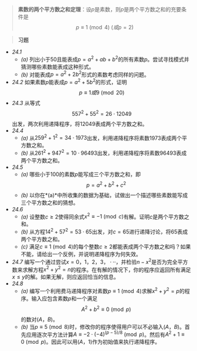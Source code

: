 >**素数的两个平方数之和定理**：设$p$是素数，则$p$是两个平方数之和的充要条件是$$p \equiv 1 \pmod{4} \ (或p = 2)$$

>**习题**
- *24.1*
	- *(a)* 列出小于$50$且能表成$p = a^2 + ab + b^2$的所有素数$p$。尝试寻找模式并猜测哪些素数能表成这种形式。
	- *(b)* 对能表成$p = a^2 + 2b^2$形式的素数考虑同样的问题。
- *24.2* 如果素数$p$能表成$p = a^2 + 5b^2$的形式，证明$$p \equiv 1或9 \pmod{20}$$
- *24.3* 从等式$$557^2 + 55^2 = 26 \cdot 12049$$出发，两次利用递降程序，将$12049$表成两个平方数之和。
- *24.4*
	- *(a)* 从$259^2 + 1^2 = 34 \cdot 1973$出发，利用递降程序将素数$1973$表成两个平方数之和。
	- *(b)* 从$261^2 + 947^2 = 10 \cdot 96493$出发，利用递降程序将素数$96493$表成两个平方数之和。
- *24.5*
	- *(a)* 哪些小于$100$的素数$p$能写成三个平方数之和，即$$p = a^2 + b^2 + c^2$$
	- *(b)* 以你在*(a)*中所收集的数据为基础，试做出一个描述哪些素数能写成三个平方数之和的猜想。
- *24.6*
	- *(a)* 设整数$c \geq 2$使得同余式$x^2 \equiv -1 \pmod{c}$有解。证明$c$是两个平方数之和。
	- *(b)* 从方程$14^2 + 57^2 = 53 \cdot 65$出发，对$c = 65$进行递降讨论，将$65$表成两个平方数之和。
	- *(c)* 满足$c \equiv 1 \pmod{4}$的每个整数$c \geq 2$都能表成两个平方数之和吗？如果不能，请给出一个反例，并说明递降程序为何失效。
- *24.7* 编写一个通过尝试$x = 0，1，2，3，···$，并检验$n - x^2$是否为完全平方数来求解方程$x^2 +  y^2 = n$的程序。在有解的情况下，你的程序应返回所有满足$x \leq y$的解。如果无解，则应返回恰当的信息。
- *24.8*
	- *(a)* 编写一个利用费马递降程序对素数$p \equiv 1 \pmod{4}$求解$x^2 + y^2 = p$的程序。输入应包含素数$p$和一个满足$$A^2 + b^2 \equiv 0 \pmod{p}$$的数对$(A，B)$。
	- *(b)* 当$p \equiv 5 \pmod{8}$时，修改你的程序使得用户可以不必输入$(A，B)$。首先应用逐次平方法计算$A \equiv -2 \cdot (-4)^{(p - 5)/8} \pmod{p}$。然后有$A^2 + 1 \equiv 0 \pmod{p}$。因此可以用$(A，1)$作为初始值来执行递降程序。